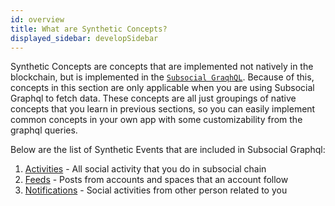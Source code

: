 ```yaml
---
id: overview
title: What are Synthetic Concepts?
displayed_sidebar: developSidebar
---
```


Synthetic Concepts are concepts that are implemented not natively in the blockchain, but is implemented in the [`Subsocial GraqhQL`](/docs/develop/subsocial-graqhql).
Because of this, concepts in this section are only applicable when you are using Subsocial Graphql to fetch data.
These concepts are all just groupings of native concepts that you learn in previous sections, so you can easily implement common concepts in your own app with some customizability from the graphql queries.

Below are the list of Synthetic Events that are included in Subsocial Graphql:
1. [Activities](/docs/develop/concepts/synthetic/activities.md) - All social activity that you do in subsocial chain
1. [Feeds](/docs/develop/concepts/synthetic/feeds.md) - Posts from accounts and spaces that an account follow
1. [Notifications](/docs/develop/concepts/synthetic/notifications.md) - Social activities from other person related to you
